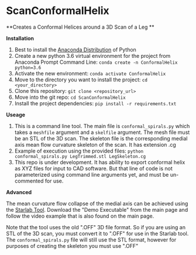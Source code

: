 # ScanConformalHelix

**Creates a Conformal Helices around a 3D Scan of a Leg
**

**Installation**

1. Best to install the [Anaconda Distribution](https://www.anaconda.com/) of Python
2. Create a new python 3.6 virtual environment for the project from Anaconda Prompt Command Line: `conda create -n ConformalHelix python=3.6`
3. Activate the new environment: `conda activate ConformalHelix`
4. Move to the directory you want to install the project: `cd <your_directory>`
5. Clone this repository: `git clone <repository_url>`
6. Move into the git repo: `cd ScanConformalHelix`
7. Install the project dependencies: `pip install -r requirements.txt`


**Useage**

1. This is a command line tool. The main file is `conformal_spirals.py` which takes a `meshfile` argument and a `skelfile` argument. The mesh file must be an STL of the 3D scan. The skeleton file is the corresponding medial axis mean flow curvature skeleton of the scan. It has extension .cg
2. Example of execution using the provided files: `python conformal_spirals.py LegTrimmed.stl LegSkeleton.cg`
3. This repo is under development. It has ability to export conformal helix as XYZ files for input to CAD software. But that line of code is not parameterized using command line arguments yet, and must be un-commented for use.

**Advanced**

The mean curvature flow collapse of the medial axis can be achieved using the [Starlab Tool](https://github.com/taiya/starlab-mcfskel). Download the "Demo Executable" from the main page and follow the video example that is also found on the main page.

Note that the tool uses the old ".OFF" 3D file format. So if you are using an STL of the 3D scan, you must convert it to ".OFF" for use in the Starlab tool. The `conformal_spirals.py` file will still use the STL format, however for purposes of creating the skeleton you must use ".OFF"
